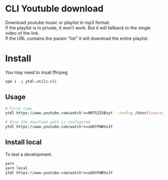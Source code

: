 # CLI Youtuble download

Download youtube music or playlist in mp3 format.  
If the playlist is in private, it won’t work. But it will fallback to the single video of the link.  
If the URL contains the param "list" it will download the entire playlist.  

# Install
You may need to insall ffmpeg

```bash
npm i -g ytdl-utils-cli
```

## Usage

```bash
# First time
ytdl https://www.youtube.com/watch?v=bM7SZ5SBzyY --config /User/[username]/Downloads

# Once the download path is configured
ytdl https://www.youtube.com/watch?v=uGKYFWBVxJY
```

## Install local

To test a development.

```bash
yarn
yarn local
ytdl https://www.youtube.com/watch?v=uGKYFWBVxJY
```
